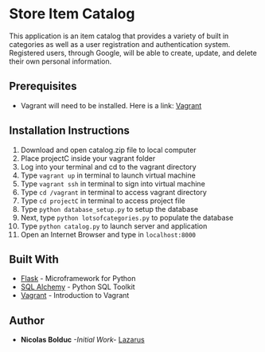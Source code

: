 # Store Item Catalog

This application is an item catalog that provides a variety of built in categories
as well as a user registration and authentication system. Registered users,
through Google, will be able to create, update, and delete their own personal information.

## Prerequisites

* Vagrant will need to be installed. Here is a link: [Vagrant](https://www.vagrantup.com/)

## Installation Instructions

1. Download and open catalog.zip file to local computer
2. Place projectC inside your vagrant folder
3. Log into your terminal and cd to the vagrant directory
4. Type `vagrant up` in terminal to launch virtual machine
5. Type `vagrant ssh` in terminal to sign into virtual machine
6. Type `cd /vagrant` in terminal to access vagrant directory
7. Type `cd projectC` in terminal to access project file
8. Type `python database_setup.py` to setup the database
9. Next, type `python lotsofcategories.py` to populate the database
10. Type `python catalog.py` to launch server and application
11. Open an Internet Browser and type in `localhost:8000`

## Built With

* [Flask](http://flask.pocoo.org/) - Microframework for Python
* [SQL Alchemy](http://www.sqlalchemy.org/) - Python SQL Toolkit
* [Vagrant](https://www.vagrantup.com/intro/index.html) - Introduction to Vagrant

## Author

* **Nicolas Bolduc** _-Initial Work-_ [Lazarus](https://github.com/lazarus432)
